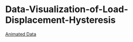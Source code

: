 # Data-Visualization-of-Load-Displacement-Hysteresis
[Animated Data](https:///QuantumNovice.github.io/Data-Visualization-of-Load-Displacement-Hysteresis)
